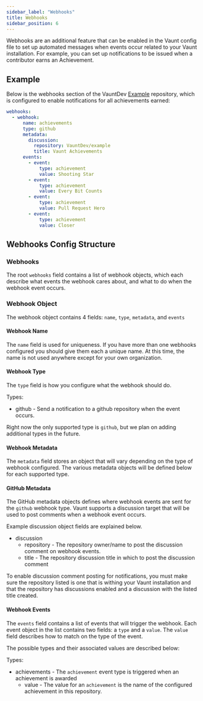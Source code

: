 ```yaml
---
sidebar_label: "Webhooks"
title: Webhooks
sidebar_position: 6
---
```


Webhooks are an additional feature that can be enabled in the Vaunt config file to set up automated messages when events occur related to your Vaunt installation.
For example, you can set up notifications to be issued when a contributor earns an Achievement.

## Example

Below is the webhooks section of the VauntDev [Example](https://github.com/VauntDev/example/discussions/8) repository, which is configured to enable notifications for all achievements earned:

```Yaml
webhooks:
  - webhook:
      name: achievements
      type: github
      metadata:
        discussion:
          repository: VauntDev/example
          title: Vaunt Achievements
      events:
        - event:
            type: achievement
            value: Shooting Star
        - event:
            type: achievement
            value: Every Bit Counts
        - event:
            type: achievement
            value: Pull Request Hero
        - event:
            type: achievement
            value: Closer
```

## Webhooks Config Structure

### Webhooks

The root `webhooks` field contains a list of webhook objects, which each describe what events the webhook cares about, and what to do when the webhook event occurs.

### Webhook Object

The webhook object contains 4 fields: `name`, `type`, `metadata`, and `events`

#### Webhook Name

The `name` field is used for uniqueness. If you have more than one webhooks configured you should give them each a unique name.
At this time, the name is not used anywhere except for your own organization.

#### Webhook Type

The `type` field is how you configure what the webhook should do.

Types:
- github - Send a notification to a github repository when the event occurs.

Right now the only supported type is `github`, but we plan on adding additional types in the future.

#### Webhook Metadata

The `metadata` field stores an object that will vary depending on the type of webhook configured.
The various metadata objects will be defined below for each supported type.

#### GitHub Metadata

The GitHub metadata objects defines where webhook events are sent for the `github` webhook type.
Vaunt supports a discussion target that will be used to post comments when a webhook event occurs.

Example discussion object fields are explained below.

- discussion
    - repository - The repository owner/name to post the discussion comment on webhook events.
    - title - The repository discussion title in which to post the discussion comment

To enable discussion comment posting for notifications, you must make sure the repository listed is one that is withing your Vaunt installation
and that the repository has discussions enabled and a discussion with the listed title created.

#### Webhook Events

The `events` field contains a list of events that will trigger the webhook.
Each event object in the list contains two fields: a `type` and a `value`.
The `value` field describes how to match on the type of the event.

The possible types and their associated values are described below:

Types:
- achievements - The `achievement` event type is triggered when an achievement is awarded
    - value - The value for an `achievement` is the name of the configured achievement in this repository.
